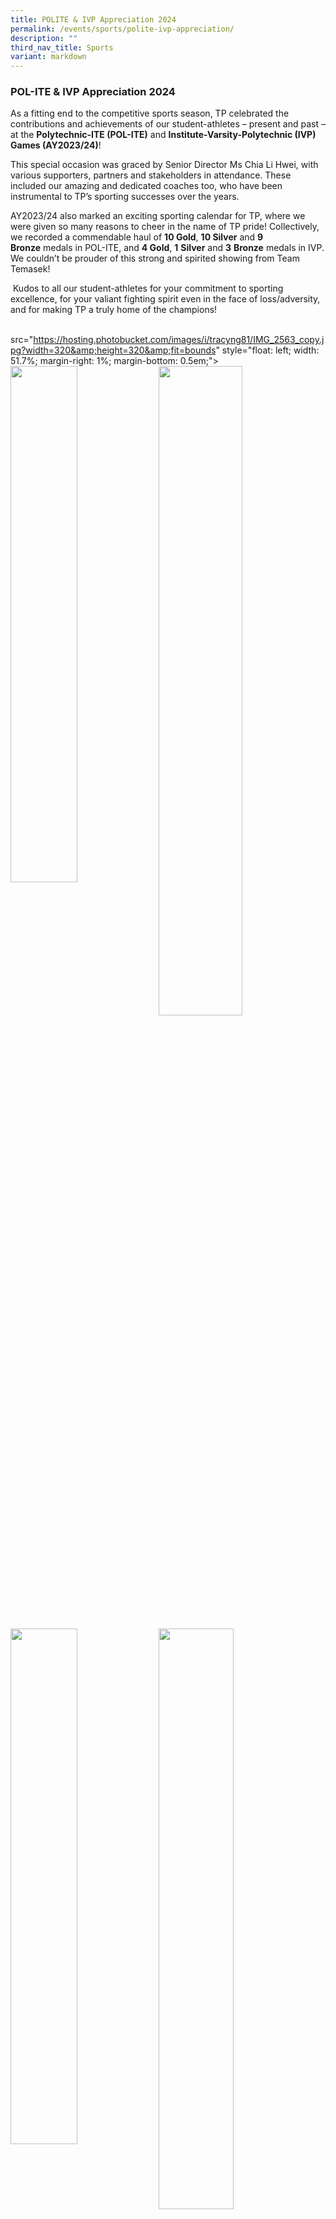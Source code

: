 ```yaml
---
title: POLITE & IVP Appreciation 2024
permalink: /events/sports/polite-ivp-appreciation/
description: ""
third_nav_title: Sports
variant: markdown
---
```

### POL-ITE &amp; IVP Appreciation 2024

As a fitting end to the competitive sports season, TP celebrated the contributions and achievements of our student-athletes – present and past – at the **Polytechnic-ITE (POL-ITE)** and **Institute-Varsity-Polytechnic (IVP) Games (AY2023/24)**! 

This special occasion was graced by Senior Director Ms Chia Li Hwei, with various supporters, partners and stakeholders in attendance. These included our amazing and dedicated coaches too, who have been instrumental to TP’s sporting successes over the years. 

AY2023/24 also marked an exciting sporting calendar for TP, where we were given so many reasons to cheer in the name of TP pride! Collectively, we recorded a commendable haul of **10 Gold**,&nbsp;**10 Silver**&nbsp;and&nbsp;**9 Bronze**&nbsp;medals in POL-ITE, and **4&nbsp;Gold**,&nbsp;**1**&nbsp;**Silver** and&nbsp;**3**&nbsp;**Bronze** medals&nbsp;in IVP. We couldn’t be prouder of this strong and spirited showing from Team Temasek!

&nbsp;Kudos to all our student-athletes for your commitment to sporting excellence, for your valiant fighting spirit even in the face of loss/adversity, and for making TP a truly home of the champions! &nbsp;
<br>
<br>

src="https://hosting.photobucket.com/images/i/tracyng81/IMG_2563_copy.jpg?width=320&amp;height=320&amp;fit=bounds" style="float: left; width: 51.7%; margin-right: 1%; margin-bottom: 0.5em;"&gt;
<img style="float: left; width: 46%; margin-right: 1%; margin-bottom: 0.5em;" src="https://hosting.photobucket.com/images/i/tracyng81/PF_2023-2-3.jpg?width=320&amp;height=320&amp;fit=bounds"><img style="float: left; width: 51.6%; margin-right: 1%; margin-bottom: 0.5em;" src="https://hosting.photobucket.com/images/i/tracyng81/IMG_0506_copy.jpg?width=320&amp;height=320&amp;fit=bounds">
<img style="float: left; width: 46%; margin-right: 1%; margin-bottom: 0.5em;" src="https://hosting.photobucket.com/images/i/tracyng81/PF_2023-10.jpg?width=320&amp;height=320&amp;fit=bounds"><img style="float: left; width: 48.8%; margin-right: 1%; margin-bottom: 0.5em;" src="https://hosting.photobucket.com/images/i/tracyng81/PF_2023-8.jpg?width=320&amp;height=320&amp;fit=bounds">
<img style="float: left; width: 48.9%; margin-right: 1%; margin-bottom: 0.5em;" src="https://hosting.photobucket.com/images/i/tracyng81/PF_2023-9-2.jpg?width=320&amp;height=320&amp;fit=bounds"><a></a>
<br>
<br>
<br>
<br>
<br>
<br>
<br>
<br>
<br>
<br>
<br>
<br>